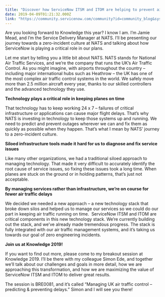 ```yaml
---
title: "Discover how ServiceNow ITSM and ITOM are helping to prevent air traffic delays Join NATS at our Knowledge  breakout session BRE to find out more"
date: 2019-04-09T01:21:32.000Z
link: "https://community.servicenow.com/community?id=community_blog&sys_id=f85f6f3fdb2c3b44fece0b55ca961996"
---
```

<p>Are you looking forward to Knowledge this year? I know I am. I’m Jamie Mead, and I’m the Service Delivery Manager at NATS. I’ll be presenting our journey towards a zero-incident culture at NATS and talking about how ServiceNow is playing a critical role in our plans.</p>
<p>Let me start by telling you a little bit about NATS. NATS stands for National Air Traffic Services, and we’re the company that runs the UK’s Air Traffic Control. As you might imagine, with airports throughout the country – including major international hubs such as Heathrow – the UK has one of the most complex air traffic control systems in the world. We safely move more than 2.5 million aircraft every year, thanks to our skilled controllers and the advanced technology they use.</p>
<p><strong>Technology plays a critical role in keeping planes on time</strong></p>
<p>That technology has to keep working 24 x 7 – failures of critical infrastructure or applications can cause major flight delays. That’s why NATS is investing in technology to keep those systems up and running. We need to predict and prevent outages wherever we can and fix them as quickly as possible when they happen. That’s what I mean by NATS’ journey to a zero-incident culture.</p>
<p><strong>Siloed infrastructure tools made it hard for us to diagnose and fix service issues</strong></p>
<p>Like many other organizations, we had a traditional siloed approach to managing technology. That made it very difficult to accurately identify the root cause of service issues, so fixing these issues took a long time. When planes are stuck on the ground or in holding patterns, that’s just not acceptable.</p>
<p><strong>By managing services rather than infrastructure, we’re on course for fewer air traffic delays</strong></p>
<p>We decided we needed a new approach – a new technology stack that broke down silos and helped us to manage our services so we could do our part in keeping air traffic running on time.  ServiceNow ITSM and ITOM are critical components in this new technology stack. We’re currently building out the stack, and we’ve already made tremendous progress. The stack is fully integrated with our air traffic management systems, and it’s taking us towards our goal of zero engineering incidents.</p>
<p><strong>Join us at Knowledge 2019!</strong></p>
<p>If you want to find out more, please come to my breakout session at Knowledge 2019. I’ll be there with my colleague Simon Ede, and together we’ll talk about our challenges and goals in more detail, how we are approaching this transformation, and how we are maximizing the value of ServiceNow ITSM and ITOM to deliver great results.</p>
<p>The session is BRE0081, and it’s called “Managing UK air traffic control – predicting &amp; preventing delays.” Simon and I will see you there!</p>